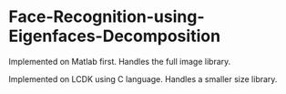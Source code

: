# Face-Recognition-using-Eigenfaces-Decomposition
Implemented on Matlab first. Handles the full image library.

Implemented on LCDK using C language. Handles a smaller size library.
